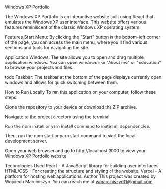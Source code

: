 Windows XP Portfolio

The Windows XP Portfolio is an interactive website built using React that emulates the Windows XP user interface. This website offers various features reminiscent of the classic Windows XP operating system.

Features
Start Menu: By clicking the "Start" button in the bottom-left corner of the page, you can access the main menu, where you'll find various sections and tools for navigating the site.

Application Windows: The site allows you to open and drag multiple application windows. You can open windows like "About me" or "Education" to browse your projects and files.

todo Taskbar: The taskbar at the bottom of the page displays currently open windows and allows for quick switching between them.

How to Run Locally
To run this application on your computer, follow these steps:

Clone the repository to your device or download the ZIP archive.

Navigate to the project directory using the terminal.

Run the npm install or yarn install command to install all dependencies.

Then, run the npm start or yarn start command to start the local development server.

Open your web browser and go to http://localhost:3000 to view your Windows XP Portfolio website.

Technologies Used
React - A JavaScript library for building user interfaces.
HTML/CSS - For creating the structure and styling of the website.
Vercel - A platform for hosting web applications.
Author
This project was created by Wojciech Marciniszyn. You can reach me at wmarciniszyn11@gmail.com.
